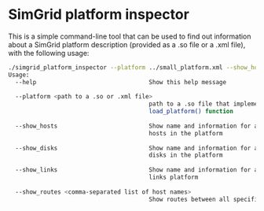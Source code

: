 # SimGrid platform inspector

This is a simple command-line tool that can be used to find out information about a SimGrid platform description (provided as a .so file or a .xml file), with the following usage:

```bash
./simgrid_platform_inspector --platform ../small_platform.xml --show_hosts --help       
Usage:
  --help                                Show this help message
                                        
  --platform <path to a .so or .xml file>
                                        path to a .so file that implements the 
                                        load_platform() function
                                        
  --show_hosts                          Show name and information for all the 
                                        hosts in the platform
                                        
  --show_disks                          Show name and information for all the 
                                        disks in the platform
                                        
  --show_links                          Show name and information for all the 
                                        links platform
                                        
  --show_routes <comma-separated list of host names>
                                        Show routes between all specified hosts
```


